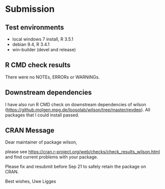 # Submission
## Test environments
* local windows 7 install, R 3.5.1
* debian 9.4, R 3.4.1
* win-builder (devel and release)

## R CMD check results
There were no NOTEs, ERRORs or WARNINGs.

## Downstream dependencies
I have also run R CMD check on downstream dependencies of wilson 
(https://github.molgen.mpg.de/loosolab/wilson/tree/master/revdep). 
All packages that I could install passed.

## CRAN Message
Dear maintainer of package wilson,

please see <https://cran.r-project.org/web/checks/check_results_wilson.html>
and find current problems with your package.

Please fix and resubmit before Sep 21 to safely retain the package on CRAN.

Best wishes,
Uwe Ligges
